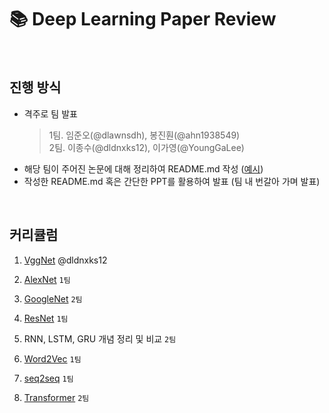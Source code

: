 # 📚 Deep Learning Paper Review

<br>

## 진행 방식

- 격주로 팀 발표
    > 1팀. 임준오(@dlawnsdh), 봉진훤(@ahn1938549) <br>
    > 2팀. 이종수(@dldnxks12), 이가영(@YoungGaLee)
- 해당 팀이 주어진 논문에 대해 정리하여 README.md 작성 ([예시](https://github.com/Artinto/DL-Paper-Review/tree/main/ex.Transformer-XL))
- 작성한 README.md 혹은 간단한 PPT를 활용하여 발표 (팀 내 번갈아 가며 발표)


<BR>

## 커리큘럼

1. [VggNet](https://arxiv.org/abs/1409.1556) @dldnxks12
2. [AlexNet](https://papers.nips.cc/paper/2012/file/c399862d3b9d6b76c8436e924a68c45b-Paper.pdf)  `1팀`
3. [GoogleNet](https://arxiv.org/abs/1409.4842) `2팀`
4. [ResNet](https://arxiv.org/abs/1512.03385)  `1팀`

1. RNN, LSTM, GRU 개념 정리 및 비교 `2팀`
2. [Word2Vec](https://arxiv.org/pdf/1301.3781.pdf)  `1팀`
3. [seq2seq](https://arxiv.org/abs/1409.3215) `1팀`
4. [Transformer](https://arxiv.org/abs/1706.03762)  `2팀`
